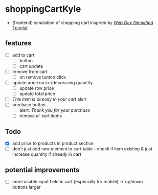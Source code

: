 # shoppingCartKyle
- (frontend) simulation of shopping cart inspired by [*Web Dev Simplified* Tutorial](https://youtu.be/YeFzkC2awTM?list=PLZlA0Gpn_vH9xx-RRVNG187ETT2ekWFsq)

## features
- [ ] add to cart
  - [ ] button
  - [ ] cart update
- [ ] remove from cart
  - [ ] on remove button click
- [ ] update price on in-/decreasing quantity
  - [ ] update row price
  - [ ] update total price
- [ ] *This item is already in your cart* alert
- [ ] purchase button
  - [ ] alert: *Thank you for your purchase*
  - [ ] remove all cart items

## Todo
- [x] add price to products in product section
- [ ] don't just add new element to cart table - check if item existing & just increase quantity if already in cart

## potential improvements
- [ ] more usable input field in cart (especially for mobile) -> up/down buttons larger